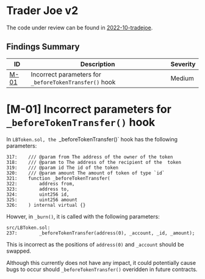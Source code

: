 # Trader Joe v2

The code under review can be found in [2022-10-tradejoe](https://github.com/code-423n4/2022-10-traderjoe).

## Findings Summary

| ID | Description | Severity |
| - | - | - |
| [M-01](#m-01-incorrect-parameters-for-_beforetokentransfer-hook) | Incorrect parameters for `_beforeTokenTransfer()` hook | Medium |

# [M-01] Incorrect parameters for `_beforeTokenTransfer()` hook

In `LBToken.sol, the `_beforeTokenTransfer()` hook has the following parameters:
```solidity
317:    /// @param from The address of the owner of the token
318:    /// @param to The address of the recipient of the  token
319:    /// @param id The id of the token
320:    /// @param amount The amount of token of type `id`
321:    function _beforeTokenTransfer(
322:        address from,
323:        address to,
324:        uint256 id,
325:        uint256 amount
326:    ) internal virtual {}
```

Howver, in `_burn()`, it is called with the following parameters:
```solidity
src/LBToken.sol:
237:        _beforeTokenTransfer(address(0), _account, _id, _amount);
```
This is incorrect as the positions of `address(0)` and `_account` should be swapped.

Although this currently does not have any impact, it could potentially cause bugs to occur should `_beforeTokenTransfer()` overidden in future contracts.